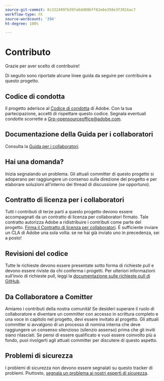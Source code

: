 ```yaml
---
source-git-commit: 0c332499fb39fa6dd80bff82e6e358e3f3016ac7
workflow-type: ht
source-wordcount: '294'
ht-degree: 100%

---
```

# Contributo

Grazie per aver scelto di contribuire!

Di seguito sono riportate alcune linee guida da seguire per contribuire a questo progetto.

## Codice di condotta

Il progetto aderisce al [Codice di condotta](code-of-conduct.md) di Adobe. Con la tua partecipazione, accetti di rispettare questo codice. Segnala eventuali condotte scorrette a
[Grp-opensourceoffice@adobe.com](mailto:Grp-opensourceoffice@adobe.com).

## Documentazione della Guida per i collaboratori

Consulta la [Guida per i collaboratori](https://experienceleague.adobe.com/docs/contributor/contributor-guide/introduction.html?lang=it).

## Hai una domanda?

Inizia segnalando un problema. Gli attuali committer di questo progetto si adoperano per raggiungere 
un consenso sulla direzione del progetto e per elaborare soluzioni all’interno dei thread di discussione 
(se opportuno).

## Contratto di licenza per i collaboratori

Tutti i contributi di terze parti a questo progetto devono essere accompagnati da un contratto di licenza per collaboratori firmato. Tale contratto autorizza Adobe a ridistribuire i contributi come parte del progetto. [Firma il Contratto di licenza per collaboratori](http://opensource.adobe.com/cla.html). È sufficiente inviare un CLA di Adobe una sola volta: se ne hai già inviato uno in precedenza, sei a posto!

## Revisioni del codice

Tutte le richieste devono essere presentate sotto forma di richieste pull e devono essere riviste da chi conferma i progetti. Per ulteriori informazioni sull’invio di richieste pull, leggi la [documentazione sulle richieste pull di GitHub](https://help.github.com/articles/about-pull-requests/).

<!--
Lastly, please follow the [pull request template](PULL_REQUEST_TEMPLATE.md) when
submitting a pull request!
-->

## Da Collaboratore a Comitter

Amiamo i contributi della nostra comunità! Se desideri superare il ruolo di collaboratore e diventare un committer con accesso in scrittura completo e una voce in capitolo nel progetto, devi essere invitato al progetto. Gli attuali committer si avvalgono di un processo di nomina interna che deve raggiungere un consenso silenzioso (silenzio assenso) prima che gli inviti siano rilasciati. Se pensi di essere qualificato e vuoi essere coinvolto più a fondo, puoi rivolgerti agli attuali committer per discutere di questo aspetto.

## Problemi di sicurezza

I problemi di sicurezza non devono essere segnalati su questo tracker di problemi. Piuttosto, [segnala un problema ai nostri esperti di sicurezza](https://helpx.adobe.com/it/security/alertus.html).
